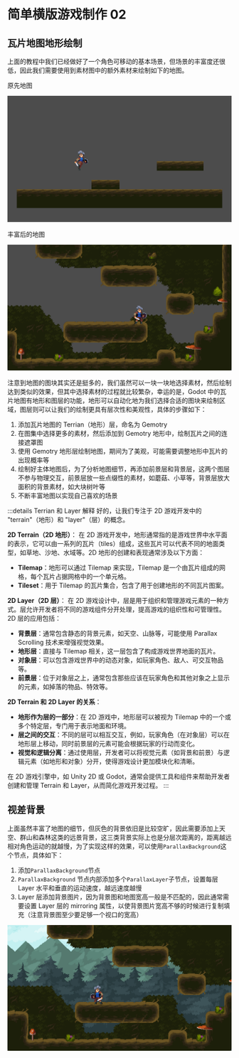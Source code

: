 # 简单横版游戏制作 02

## 瓦片地图地形绘制

上面的教程中我们已经做好了一个角色可移动的基本场景，但场景的丰富度还很低，因此我们需要使用到素材图中的额外素材来绘制如下的地图。

原先地图

![alt text](assets/image.png)

丰富后的地图

![alt text](assets/image-1.png)

注意到地图的图块其实还是挺多的，我们虽然可以一块一块地选择素材，然后绘制达到类似的效果，但其中选择素材的过程就比较繁杂，幸运的是，Godot 中的瓦片地图有地形和图层的功能，地形可以自动化地为我们选择合适的图块来绘制区域，图层则可以让我们的绘制更具有层次性和美观性，具体的步骤如下：

1. 添加瓦片地图的 Terrian（地形）层，命名为 Gemotry
2. 在图集中选择更多的素材，然后添加到 Gemotry 地形中，绘制瓦片之间的连接遮罩图
3. 使用 Gemotry 地形层绘制地图，期间为了美观，可能需要调整地形中瓦片的出现概率等
4. 绘制好主体地图后，为了分析地图细节，再添加前景层和背景层，这两个图层不参与物理交互，前景层放一些点缀性的素材，如蘑菇、小草等，背景层放大面积的背景素材，如大块树叶等
5. 不断丰富地图以实现自己喜欢的场景

:::details Terrian 和 Layer 解释
好的，让我们专注于 2D 游戏开发中的 "terrain"（地形）和 "layer"（层）的概念。

**2D Terrain（2D 地形）**：
在 2D 游戏开发中，地形通常指的是游戏世界中水平面的表示，它可以由一系列的瓦片（tiles）组成，这些瓦片可以代表不同的地面类型，如草地、沙地、水域等。2D 地形的创建和表现通常涉及以下方面：

- **Tilemap**：地形可以通过 Tilemap 来实现，Tilemap 是一个由瓦片组成的网格，每个瓦片占据网格中的一个单元格。
- **Tileset**：用于 Tilemap 的瓦片集合，包含了用于创建地形的不同瓦片图案。

**2D Layer（2D 层）**：
在 2D 游戏设计中，层是用于组织和管理游戏元素的一种方式。层允许开发者将不同的游戏组件分开处理，提高游戏的组织性和可管理性。2D 层的应用包括：

- **背景层**：通常包含静态的背景元素，如天空、山脉等，可能使用 Parallax Scrolling 技术来增强视觉效果。
- **地形层**：直接与 Tilemap 相关，这一层包含了构成游戏世界地面的瓦片。
- **对象层**：可以包含游戏世界中的动态对象，如玩家角色、敌人、可交互物品等。
- **前景层**：位于对象层之上，通常包含那些应该在玩家角色和其他对象之上显示的元素，如掉落的物品、特效等。

**2D Terrain 和 2D Layer 的关系**：

- **地形作为层的一部分**：在 2D 游戏中，地形层可以被视为 Tilemap 中的一个或多个特定层，专门用于表示地面和环境。
- **层之间的交互**：不同的层可以相互交互，例如，玩家角色（在对象层）可以在地形层上移动，同时前景层的元素可能会根据玩家的行动而变化。
- **视觉和逻辑分离**：通过使用层，开发者可以将视觉元素（如背景和前景）与逻辑元素（如地形和对象）分开，使得游戏设计更加模块化和清晰。

在 2D 游戏引擎中，如 Unity 2D 或 Godot，通常会提供工具和组件来帮助开发者创建和管理 Terrain 和 Layer，从而简化游戏开发过程。
:::

## 视差背景

上面虽然丰富了地图的细节，但灰色的背景依旧是比较空旷，因此需要添加上天空、群山和森林这类的远景背景，这三类背景实际上也是分层次距离的，距离越远相对角色运动的就越慢，为了实现这样的效果，可以使用`ParallaxBackground`这个节点，具体如下：

1. 添加`ParallaxBackground`节点
2. `ParallaxBackground` 节点内部添加多个`ParallaxLayer`子节点，设置每层 Layer 水平和垂直的运动速度，越远速度越慢
3. Layer 层添加背景图片，因为背景图和地图宽高一般是不匹配的，因此通常需要设置 Layer 层的 mirroring 属性，以使背景图片宽高不够的时候进行复制填充（注意背景图至少要足够一个视口的宽高）

![alt text](assets/image-2.png)
